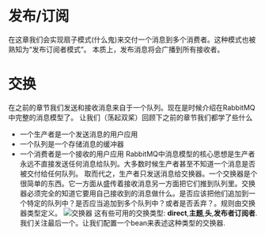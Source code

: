 # 发布/订阅
在这章我们会实现扇子模式(什么鬼)来交付一个消息到多个消费者。这种模式也被熟知为“发布订阅者模式”。
本质上，发布消息将会广播到所有接收者。

# 交换
在之前的章节我们发送和接收消息来自于一个队列。现在是时候介绍在RabbitMQ中完整的消息模型了。
让我们（荡起双桨）回顾下之前的章节我们都学了些什么
* 一个生产者是一个发送消息的用户应用
* 一个队列是一个存储消息的缓冲器
* 一个消费者是一个接收的用户应用
RabbitMQ中消息模型的核心思想是生产者永远不直接发送任何消息给队列。大多数时候生产者甚至不知道一个消息是否被交付给任何队列。
取而代之，生产者只发送消息给交换器。一个交换器是个很简单的东西。它一方面从盛传着接收消息另一方面把它们推到队列里。交换器必须完全的知道它要用自己接收到的消息做什么。是否应该把他们追加到一个特定的队列中？是否应当追加到多个队列中？或者是否丢弃？。规则由交换器类型定义。
![交换器](https://www.rabbitmq.com/img/tutorials/exchanges.png)
这有些可用的交换类型: **direct**,**主题**,**头**,**发布者订阅者**.我们关注最后一个。让我们配置一个bean来表述这种类型的交换器.

